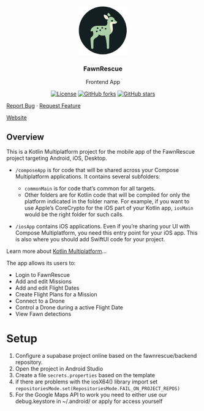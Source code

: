 <br />
<p align="center">
<a><img src="image/Logo-circle.png" alt="FawnRescue" width="128" height="128" title="FawnRescue"></a>
  <h3 align="center">FawnRescue</h3>
  <p align="center">
    Frontend App<br />
    <p align="center">
  <a href="https://github.com/FawnRescue/frontend/blob/main/LICENSE"><img src="https://img.shields.io/github/license/FawnRescue/frontend" alt="License"></a>
  <a href="https://github.com/FawnRescue/frontend/network/members"><img src="https://img.shields.io/github/forks/FawnRescue/frontend?style=social" alt="GitHub forks"></a>
  <a href="https://github.com/FawnRescue/frontend/stargazers"><img src="https://img.shields.io/github/stars/FawnRescue/frontend?style=social" alt="GitHub stars"></a>
</p>
    <p>
    <a href="https://github.com/FawnRescue/frontend/issues">Report Bug</a>
    ·
    <a href="https://github.com/FawnRescue/frontend/issues">Request Feature</a>
    </p>
    <a href="https://fawnrescue.github.io/">Website</a>
  </p>
</p>

## Overview
This is a Kotlin Multiplatform project for the mobile app of the FawnRescue project targeting Android, iOS, Desktop.

* `/composeApp` is for code that will be shared across your Compose Multiplatform applications.
  It contains several subfolders:
  - `commonMain` is for code that’s common for all targets.
  - Other folders are for Kotlin code that will be compiled for only the platform indicated in the folder name.
    For example, if you want to use Apple’s CoreCrypto for the iOS part of your Kotlin app,
    `iosMain` would be the right folder for such calls.

* `/iosApp` contains iOS applications. Even if you’re sharing your UI with Compose Multiplatform, 
  you need this entry point for your iOS app. This is also where you should add SwiftUI code for your project.


Learn more about [Kotlin Multiplatform](https://www.jetbrains.com/help/kotlin-multiplatform-dev/get-started.html)…

The app allows its users to:
- Login to FawnRescue
- Add and edit Missions
- Add and edit Flight Dates
- Create Flight Plans for a Mission
- Connect to a Drone
- Control a Drone during a active Flight Date
- View Fawn detections 

# Setup
1. Configure a supabase project online based on the fawnrescue/backend repository.
1. Open the project in Android Studio
3. Create a file `secrets.properties` based on the template
1. if there are problems with the iosX64() library import set `repositoriesMode.set(RepositoriesMode.FAIL_ON_PROJECT_REPOS)`
1. For the Google Maps API to work you need to either use our debug.keystore in ~/.android/ or apply for access yourself
